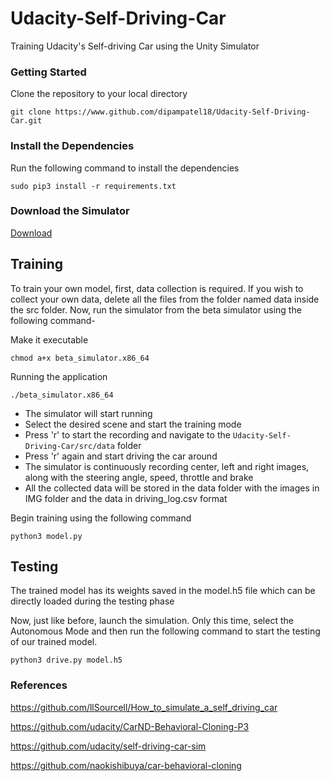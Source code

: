 # Udacity-Self-Driving-Car
Training Udacity's Self-driving Car using the Unity Simulator

### Getting Started

Clone the repository to your local directory

```git clone https://www.github.com/dipampatel18/Udacity-Self-Driving-Car.git```

### Install the Dependencies

Run the following command to install the dependencies

```sudo pip3 install -r requirements.txt```

### Download the Simulator
[Download](https://github.com/udacity/self-driving-car-sim)

## Training

To train your own model, first, data collection is required. If you wish to collect your own data, delete all the files from the folder named data inside the src folder. Now, run the simulator from the beta simulator using the following command-

Make it executable

```chmod a+x beta_simulator.x86_64```

Running the application

```./beta_simulator.x86_64```

- The simulator will start running
- Select the desired scene and start the training mode
- Press 'r' to start the recording and navigate to the ```Udacity-Self-Driving-Car/src/data``` folder
- Press 'r' again and start driving the car around
- The simulator is continuously recording center, left and right images, along with the steering angle, speed, throttle and brake
- All the collected data will be stored in the data folder with the images in IMG folder and the data in driving_log.csv format

Begin training using the following command

```python3 model.py```

## Testing

The trained model has its weights saved in the model.h5 file which can be directly loaded during the testing phase

Now, just like before, launch the simulation. Only this time, select the Autonomous Mode and then run the following command to start the testing of our trained model.

```python3 drive.py model.h5```

### References


https://github.com/llSourcell/How_to_simulate_a_self_driving_car

https://github.com/udacity/CarND-Behavioral-Cloning-P3

https://github.com/udacity/self-driving-car-sim

https://github.com/naokishibuya/car-behavioral-cloning
